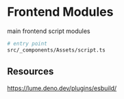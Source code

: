 # Frontend Modules

main frontend script modules

```sh
# entry point
src/_components/Assets/script.ts
```

## Resources

<https://lume.deno.dev/plugins/esbuild/>
